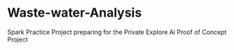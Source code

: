 # Waste-water-Analysis
Spark Practice Project preparing for the Private Explore Ai Proof of Concept Project

